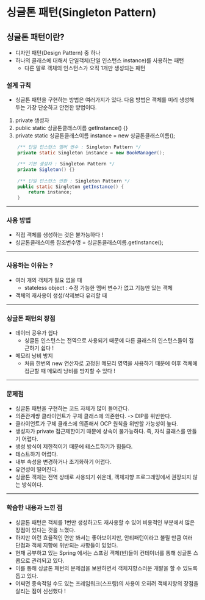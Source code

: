 # 싱글톤 패턴(Singleton Pattern)
## 싱글톤 패턴이란?
* 디자인 패턴(Design Pattern) 중 하나
* 하나의 클래스에 대해서 단일객체(단일 인스턴스 instance)를 사용하는 패턴
  * 다른 말로 객체의 인스턴스가 오직 1개만 생성되는 패턴
### 설계 규칙

- 싱글톤 패턴을 구현하는 방법은 여러가지가 있다. 다음 방법은 객체를 미리 생성해두는 가장 단순하고 안전한 방법이다.

1. private 생성자
2. public static 싱글톤클래스이름 getInstance() {}
3. private static 싱글톤클래스이름 instance = new 싱글톤클래스이름();

```java
    /** 단일 인스턴스 멤버 변수 : Singleton Pattern */
    private static Singleton instance = new BookManager();

    /** 기본 생성자 : Singleton Pattern */
    private Sigleton() {}
    
    /** 단일 인스턴스 반환 : Singleton Pattern */
    public static Singleton getInstance() {
		return instance;
	}
```
-------------
### 사용 방법 
* 직접 객체를 생성하는 것은 불가능하다 !
* 싱글톤클래스이름 참조변수명 = 싱글톤클래스이름.getInstance();
-------------
### 사용하는 이유는 ?
- 여러 개의 객체가 필요 없을 때
    * stateless object : 수정 가능한 멤버 변수가 없고 기능만 있는 객체
- 객체의 재사용이 생성/삭제보다 유리할 때
-------------
### 싱글톤 패턴의 장점
- 데이터 공유가 쉽다
    * 싱글톤 인스턴스는 전역으로 사용되기 때문에 다른 클래스의 인스턴스들이 접근하기 쉽다 !
- 메모리 낭비 방지
    * 처음 한번의 new 연산자로 고정된 메모리 영역을 사용하기 때문에 이후 객체에 접근할 때 메모리 낭비를 방지할 수 있다 !
-------------
### 문제점
* 싱글톤 패턴을 구현하는 코드 자체가 많이 들어간다.
* 의존관계쌍 클라이언트가 구체 클래스에 의존한다. -> DIP를 위반한다.
* 클라이언트가 구체 클래스에 의존해서 OCP 원칙을 위반할 가능성이 높다.
* 생성자가 private 접근제한이기 때문에 상속이 불가능하다. 즉, 자식 클래스를 만들기 어렵다.
* 생성 방식이 제한적이기 때문에 테스트하기가 힘들다.
* 테스트하기 어렵다.
* 내부 속성을 변경하거나 초기화하기 어렵다.
* 유연성이 떨어진다.
* 싱글톤 객체는 전역 상태로 사용되기 쉬운데, 객체지향 프로그래밍에서 권장되지 않는 방식이다.
-------------
### 학습한 내용과 느낀 점
* 싱글톤 패턴은 객체를 1번만 생성하고도 재사용할 수 있어 비용적인 부분에서 많은 장점이 있다는 것을 느꼈다.
* 하지만 이런 효율적인 면만 봐서는 좋아보이지만, 안티패턴이라고 불릴 만큼 여러 단점과 객체 지향에 위반되는 사항들이 있었다.
* 현재 공부하고 있는 Spring 에서는 스프링 객체(빈)들이 컨테이너를 통해 싱글톤 스콥으로 관리되고 있다.
* 이를 통해 싱글톤 패턴의 문제점을 보완하면서 객체지향스러운 개발을 할 수 있도록 돕고 있다.
* 어쩌면 종속적일 수도 있는 프레임워크(스프링)의 사용이 오히려 객체지향의 장점을 살리는 점이 신선했다 !